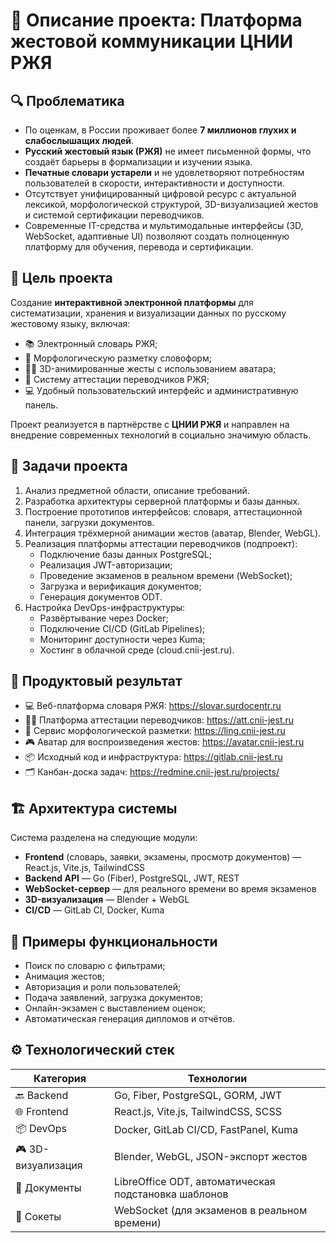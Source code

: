 # 📘 Описание проекта: Платформа жестовой коммуникации ЦНИИ РЖЯ

## 🔍 Проблематика

- По оценкам, в России проживает более **7 миллионов глухих и слабослышащих людей**.
- **Русский жестовый язык (РЖЯ)** не имеет письменной формы, что создаёт барьеры в формализации и изучении языка.
- **Печатные словари устарели** и не удовлетворяют потребностям пользователей в скорости, интерактивности и доступности.
- Отсутствует унифицированный цифровой ресурс с актуальной лексикой, морфологической структурой, 3D-визуализацией жестов и системой сертификации переводчиков.
- Современные IT-средства и мультимодальные интерфейсы (3D, WebSocket, адаптивные UI) позволяют создать полноценную платформу для обучения, перевода и сертификации.

## 🎯 Цель проекта

Создание **интерактивной электронной платформы** для систематизации, хранения и визуализации данных по русскому жестовому языку, включая:

- 📚 Электронный словарь РЖЯ;
- 🧠 Морфологическую разметку словоформ;
- 🧍‍♂️ 3D-анимированные жесты с использованием аватара;
- 🧾 Систему аттестации переводчиков РЖЯ;
- 💻 Удобный пользовательский интерфейс и административную панель.

Проект реализуется в партнёрстве с **ЦНИИ РЖЯ** и направлен на внедрение современных технологий в социально значимую область.

## 🧩 Задачи проекта

1. Анализ предметной области, описание требований.
2. Разработка архитектуры серверной платформы и базы данных.
3. Построение прототипов интерфейсов: словаря, аттестационной панели, загрузки документов.
4. Интеграция трёхмерной анимации жестов (аватар, Blender, WebGL).
5. Реализация платформы аттестации переводчиков (подпроект):
   - Подключение базы данных PostgreSQL;
   - Реализация JWT-авторизации;
   - Проведение экзаменов в реальном времени (WebSocket);
   - Загрузка и верификация документов;
   - Генерация документов ODT.
6. Настройка DevOps-инфраструктуры:
   - Развёртывание через Docker;
   - Подключение CI/CD (GitLab Pipelines);
   - Мониторинг доступности через Kuma;
   - Хостинг в облачной среде (cloud.cnii-jest.ru).

## 🧾 Продуктовый результат

- 💻 Веб-платформа словаря РЖЯ: https://slovar.surdocentr.ru  
- 👨‍🏫 Платформа аттестации переводчиков: https://att.cnii-jest.ru  
- 🧠 Сервис морфологической разметки: https://ling.cnii-jest.ru  
- 🎮 Аватар для воспроизведения жестов: https://avatar.cnii-jest.ru  
- 📦 Исходный код и инфраструктура: https://gitlab.cnii-jest.ru  
- 🗂 Канбан-доска задач: https://redmine.cnii-jest.ru/projects/

## 🏗️ Архитектура системы

Система разделена на следующие модули:

- **Frontend** (словарь, заявки, экзамены, просмотр документов) — React.js, Vite.js, TailwindCSS
- **Backend API** — Go (Fiber), PostgreSQL, JWT, REST
- **WebSocket-сервер** — для реального времени во время экзаменов
- **3D-визуализация** — Blender + WebGL
- **CI/CD** — GitLab CI, Docker, Kuma

## 🧪 Примеры функциональности

- Поиск по словарю с фильтрами;
- Анимация жестов;
- Авторизация и роли пользователей;
- Подача заявлений, загрузка документов;
- Онлайн-экзамен с выставлением оценок;
- Автоматическая генерация дипломов и отчётов.

## ⚙️ Технологический стек

| Категория         | Технологии                                                                 |
|-------------------|----------------------------------------------------------------------------|
| 🔙 Backend        | Go, Fiber, PostgreSQL, GORM, JWT                                           |
| 🌐 Frontend       | React.js, Vite.js, TailwindCSS, SCSS                                       |
| 📦 DevOps         | Docker, GitLab CI/CD, FastPanel, Kuma                                      |
| 🎮 3D-визуализация| Blender, WebGL, JSON-экспорт жестов                                        |
| 📄 Документы      | LibreOffice ODT, автоматическая подстановка шаблонов                      |
| 📡 Сокеты         | WebSocket (для экзаменов в реальном времени)                              |
